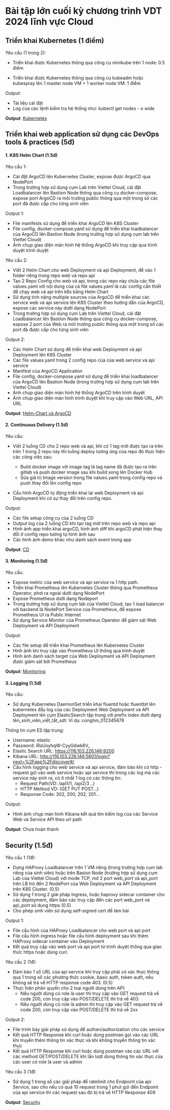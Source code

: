 # Bài tập lớn cuối kỳ chương trình VDT 2024 lĩnh vực Cloud

## Triển khai Kubernetes (1 điểm)

Yêu cầu (1 trong 2):

- Triển khai được Kubernetes thông qua công cụ minikube trên 1 node: 0.5 điểm

- Triển khai được Kubernetes thông qua công cụ kubeadm hoặc kubespray lên 1 master node VM + 1 worker node VM: 1 điểm

Output:

- Tài liệu cài đặt
- Log của các lệnh kiểm tra hệ thống như: kubectl get nodes - o wide

<b>Output</b>: [Kubernetes](./outputs/k8s/README.md)

## Triển khai web application sử dụng các DevOps tools & practices (5đ)

#### 1. K8S Helm Chart (1.5đ)

Yêu cầu 1:

- Cài đặt ArgoCD lên Kubernetes Cluster, expose được ArgoCD qua NodePort
- Trong trường hợp sử dụng cụm Lab trên Viettel Cloud, cài đặt Loadbalancer lên Bastion Node thông qua công cụ docker-compose, expose port ArgoCD ra môi trường public thông qua một trong số các port đã được cấp cho từng sinh viên

Output 1:

- File manifests sử dụng để triển khai ArgoCD lên K8S Cluster
- File config, docker-compose.yaml sử dụng để triển khai loadbalancer của ArgoCD lên Bastion Node (trong trường hợp sử dụng cụm lab trên Viettel Cloud)
- Ảnh chụp giao diện màn hình hệ thống ArgoCD khi truy cập qua trình duyệt trình duyệt

Yêu cầu 2:

- Viết 2 Helm Chart cho web Deployment và api Deployment, để vào 1 folder riêng trong repo web và repo api
- Tạo 2 Repo Config cho web và api, trong các repo này chứa các file values.yaml với nội dung của cá file values.yaml là các config cần thiết để chạy web và api trên k8s bằng Helm Chart
- Sử dụng tính năng multiple sources của ArgoCD để triển khai các service web và api service lên K8S Cluster theo hướng dẫn của ArgoCD, expose các service này dưới dạng NodePort
- Trong trường hợp sử dụng cụm Lab trên Viettel Cloud, cài đặt Loadbalancer lên Bastion Node thông qua công cụ docker-compose, expose 2 port của Web ra môi trường public thông qua một trong số các port đã được cấp cho từng sinh viên

Output 2:

- Các Helm Chart sử dụng để triển khai web Deployment và api Deployment lên K8S Cluster
- Các file values.yaml trong 2 config repo của của web service và api service
- Manifest của ArgoCD Application
- File config, docker-compose.yaml sử dụng để triển khai loadbalancer của ArgoCD lên Bastion Node (trong trường hợp sử dụng cụm lab trên Viettel Cloud)
- Ảnh chụp giao diện màn hình hệ thống ArgoCD trên trình duyệt
- Ảnh chụp giao diện màn hình trình duyệt khi truy cập vào Web URL, API URL

<b>Output</b>: [Helm-Chart và ArgoCD](./outputs/helmChart-argocd/README.md)

#### 2. Continuous Delivery (1.5đ)

Yêu cầu:

- Viết 2 luồng CD cho 2 repo web và api, khi có 1 tag mới được tạo ra trên trên 1 trong 2 repo này thì luồng deploy tương ứng của repo đó thực hiện các công việc sau:

  - Build docker image với image tag là tag name đã được tạo ra trên gitlab và push docker image sau khi build xong lên Docker Hub
  - Sửa giá trị Image version trong file values.yaml trong config repo và push thay đổi lên config repo

- Cấu hình ArgoCD tự động triển khai lại web Deployment và api Deployment khi có sự thay đổi trên config repo.

Output:

- Các file setup công cụ của 2 luồng CD
- Output log của 2 luồng CD khi tạo tag mới trên repo web và repo api
- Hình ảnh app triển khai argoCD, hình ảnh diff khi argoCD phát hiện thay đổi ở config repo tương tự hình ảnh sau
- Các hình ảnh demo khác như danh sách event trong app

<b>Output</b>: [CD](./outputs/cd/README.md)

#### 3. Monitoring (1.5đ)

Yêu cầu:

- Expose metric của web service và api service ra 1 http path.
- Triển khai Prometheus lên Kubernetes Cluster thông qua Prometheus Operator, phơi ra ngoài dưới dạng NodePort
- Expose Prometheus dưới dạng Nodeport
- Trong trường hợp sử dụng cụm lab của Viettel Cloud, tạo 1 load balancer với backend là NodePort Service của Prometheus, để expose Prometheus UI ra Public Internet
- Sử dụng Service Monitor của Prometheus Operator để giám sát Web Deployment và API Deployment

Output:

- Các file setup để triển khai Prometheus lên Kubernetes Cluster
- Hình ảnh khi truy cập vào Prometheus UI thông qua trình duyệt
- Hình ảnh danh sách target của Web Deployment và API Deployment được giám sát bởi Prometheus

<b>Output</b>: [Monitoring](./outputs/monitoring/README.md)

#### 3. Logging (1.5đ)

Yêu cầu:

- Sử dụng Kubernetes DaemonSet triển khai fluentd hoặc fluentbit lên kubernetes đẩy log của các Deployment Web Deployment và API Deployment lên cụm ElasticSearch tập trung với prefix index dưới dạng tên_sinh_viên_viết_tắt_sdt: Ví dụ: conghm_012345678

Thông tin cụm ES tập trung:

- Username: elastic
- Password: iRsUoyhqW-CyyGdwk6V\_
- Elastic Search URL: https://116.103.226.146:9200
- Kibana URL: http://116.103.226.146:5601/login?next=%2Fapp%2Fdiscover#/
- Cấu hình logging cho web service và api service, đảm bảo khi có http - request gửi vào web service hoặc api service thì trong các log mà các service này sinh ra, có ít nhất 1 log có các thông tin:
  - Request Path(VD: /api1/1, /api2/3 ..)
  - HTTP Method VD: (GET PUT POST…)
  - Response Code: 302, 200, 202, 201…

Output:

- Hình ảnh chụp màn hình Kibana kết quả tìm kiếm log của các Service Web và Service API theo url path

<b>Output</b>: Chưa hoàn thành

## Security (1.5đ)

Yêu cầu 1 (1đ):

- Dựng HAProxy Loadbalancer trên 1 VM riêng (trong trường hợp cụm lab riêng của sinh viên) hoặc trên Basion Node (trường hợp sử dụng cụm Lab của Viettel Cloud) với mode TCP, mở 2 port web_port và api_port trên LB trỏ đến 2 NodePort của Web Deployment và API Deployment trên K8S Cluster. (0.5)
- Sử dụng 1 trong 2 giải pháp Ingress, hoặc haproxy sidecar container cho các deployment, đảm bảo các truy cập đến các port web_port và api_port sử dụng https (0.5)
- Cho phép sinh viên sử dụng self-signed cert để làm bài

Output 1:

- File cấu hình của HAProxy Loadbalancer cho web port và api port
- File cấu hình ingress hoặc file cấu hình deployment sau khi thêm HAProxy sidecar container vào Deployment
- Kết quả truy cập vào web port và api port từ trình duyệt thông qua giao thức https hoặc dùng curl.

Yêu cầu 2 (1đ):

- Đảm bảo 1 số URL của api service khi truy cập phải có xác thực thông qua 1 trong số các phương thức cookie, basic auth, token auth, nếu không sẽ trả về HTTP response code 403. (0.5)
- Thực hiện phân quyền cho 2 loại người dùng trên API:
  - Nếu người dùng có role là user thì truy cập vào GET request trả về code 200, còn truy cập vào POST/DELETE thì trả về 403
  - Nếu người dùng có role là admin thì truy cập vào GET request trả về code 200, còn truy cập vào POST/DELETE thì trả về 2xx

Output 2:

- File trình bày giải pháp sử dụng để authen/authorization cho các service
- Kết quả HTTP Response khi curl hoặc dùng postman gọi vào các URL khi truyền thêm thông tin xác thực và khi không truyền thông tin xác thực
- Kết quả HTTP Response khi curl hoặc dùng postman vào các URL với các method GET/POST/DELETE khi lần lượt dùng thông tin xác thực của các user có role là user và admin

Yêu cầu 3 (1đ):

- Sử dụng 1 trong số các giải pháp để ratelimit cho Endpoint của api Service, sao cho nếu có quá 10 request trong 1 phút gửi đến Endpoint của api service thì các request sau đó bị trả về HTTP Response 409

<b>Output</b>: [Security](./outputs/security/README.md)
